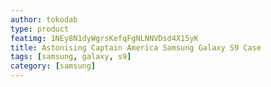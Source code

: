 ```yaml
---
author: tokodab
type: product
featimg: 1NEy8N1dyWgrsKefqFgNLNNVDsd4X15yK
title: Astonising Captain America Samsung Galaxy S9 Case
tags: [samsung, galaxy, s9]
category: [samsung]
---
```

